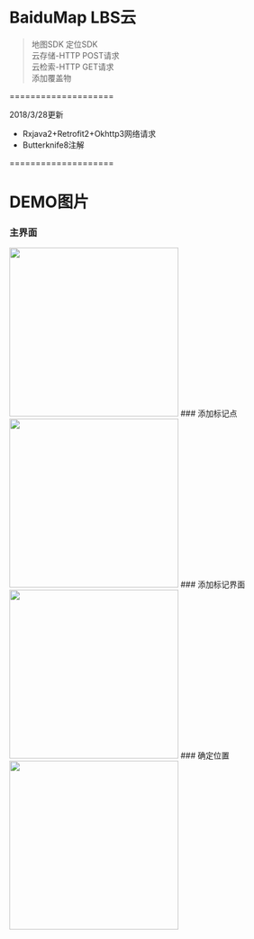 BaiduMap LBS云
====================
>地图SDK
定位SDK  
云存储-HTTP POST请求  
云检索-HTTP GET请求  
添加覆盖物

====================


2018/3/28更新
- Rxjava2+Retrofit2+Okhttp3网络请求
- Butterknife8注解


====================

# DEMO图片  
### 主界面
<img src="https://github.com/wangtaoT/BaiduMap/blob/master/DEMO-image/Screenshot_2016-02-29-16-29-05.png" width="300" />  
### 添加标记点
<img src="https://github.com/wangtaoT/BaiduMap/blob/master/DEMO-image/Screenshot_2016-02-29-21-11-25.png" width="300" />  
### 添加标记界面
<img src="https://github.com/wangtaoT/BaiduMap/blob/master/DEMO-image/Screenshot_2016-02-29-21-09-03.png" width="300" />  
### 确定位置
<img src="https://github.com/wangtaoT/BaiduMap/blob/master/DEMO-image/Screenshot_2016-02-29-21-09-12.png" width="300" />  

